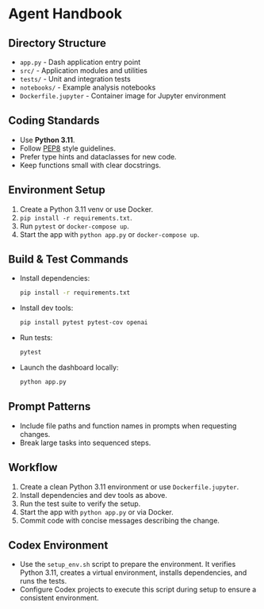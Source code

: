 # Agent Handbook

## Directory Structure
- `app.py` - Dash application entry point
- `src/` - Application modules and utilities
- `tests/` - Unit and integration tests
- `notebooks/` - Example analysis notebooks
- `Dockerfile.jupyter` - Container image for Jupyter environment

## Coding Standards
- Use **Python 3.11**.
- Follow [PEP8](https://peps.python.org/pep-0008/) style guidelines.
- Prefer type hints and dataclasses for new code.
- Keep functions small with clear docstrings.

## Environment Setup
1. Create a Python 3.11 venv or use Docker.
2. `pip install -r requirements.txt`.
3. Run `pytest` or `docker-compose up`.
4. Start the app with `python app.py` or `docker-compose up`.

## Build & Test Commands
- Install dependencies:
  ```bash
  pip install -r requirements.txt
  ```
- Install dev tools:
  ```bash
  pip install pytest pytest-cov openai
  ```
- Run tests:
  ```bash
  pytest
  ```
- Launch the dashboard locally:
  ```bash
  python app.py
  ```

## Prompt Patterns
- Include file paths and function names in prompts when requesting changes.
- Break large tasks into sequenced steps.

## Workflow
1. Create a clean Python 3.11 environment or use `Dockerfile.jupyter`.
2. Install dependencies and dev tools as above.
3. Run the test suite to verify the setup.
4. Start the app with `python app.py` or via Docker.
5. Commit code with concise messages describing the change.

## Codex Environment
- Use the `setup_env.sh` script to prepare the environment. It verifies
  Python 3.11, creates a virtual environment, installs dependencies, and
  runs the tests.
- Configure Codex projects to execute this script during setup to ensure
  a consistent environment.

